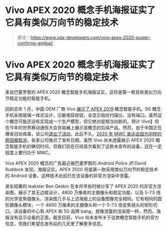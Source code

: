 # Vivo APEX 2020 概念手机海报证实了它具有类似万向节的稳定技术

> 原文：<https://www.xda-developers.com/vivo-apex-2020-poster-confirms-gimbal/>

# Vivo APEX 2020 概念手机海报证实了它具有类似万向节的稳定技术

来自巴塞罗那的 APEX 2020 概念智能手机海报证实，这将是第一款具有类似万向节稳定功能的智能手机。

回到去年 1 月，中国 OEM 厂商 Vivo [展示了 APEX 2019](https://www.xda-developers.com/vivo-apex-2019-no-ports-full-screen-fingerprint-scanner/) 概念智能手机。5G 概念手机采用玻璃一体式设计，压敏电容按钮，全显示指纹扫描仪，没有端口。虽然这个概念可能还没有实现成一个生产模型，但它绝对是相当创新的。预计 Vivo】将在今年的世界移动通信大会贸易展上展示该概念的后续产品。然而，由于中国正在爆发冠状病毒，该公司[退出了活动](https://www.xda-developers.com/mediatek-vivo-mwc-2020-cancel/)。此后不久，[2020 年 MWC 奥运会因为同样的原因被取消](https://www.xda-developers.com/mwc-2020-cancelled/)，各家公司推迟了发布日期。虽然 Vivo 尚未透露展示 APEX 2020 概念智能手机的确切时间，但我们现在已经首次看到了这款未宣布的设备，这在一定程度上要归功于 MWC。

Vivo APEX 2020 概念的广告最近被巴塞罗那的 *Android Police 的* David Ruddock 发现。海报证实，APEX 2020 将是第一款采用类似万向节的稳定技术的 Android 设备，这种技术此前已在该设备的非官方渲染中泄露。

臭名昭著的 leakster Ben Geskin 在本月早些时候分享了 APEX 2020 的非官方渲染图，展示了其无边框设计，4800 万像素的主摄像头和稳定功能，以及 5-7.5 倍的光学变焦摄像头。渲染图几乎与上述海报上的设备图像完全相同。它有相同的圆形摄像头模块，一个 4800 万像素的主摄像头和一个 5-7.5 倍变焦镜头的矩形切口。该设备的中心有 APEX 和 5G 品牌 bang，就像泄露的渲染图一样，然而，海报没有显示设备的正面。截至目前，Vivo 尚未发布关于这款概念智能手机的官方信息，但我们希望在发布前的几天里了解更多信息。
